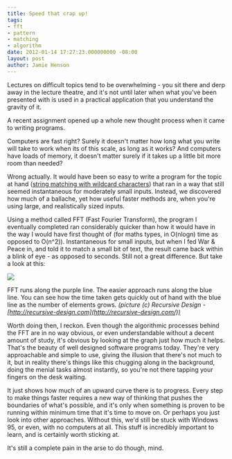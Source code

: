 ```yaml
---
title: Speed that crap up!
tags:
- fft
- pattern
- matching
- algorithm
date: 2012-01-14 17:27:23.000000000 -08:00
layout: post
author: Jamie Henson
---
```


Lectures on difficult topics tend to be overwhelming - you sit there and derp away in the lecture theatre, and it's not until later when what you've been presented with is used in a practical application that you understand the gravity of it.

A recent assignment opened up a whole new thought process when it came to writing programs.

Computers are fast right? Surely it doesn't matter how long what you write will take to work when its of this scale, as long as it works? And computers have loads of memory, it doesn't matter surely if it takes up a little bit more room than needed?

<!-- more -->

Wrong actually. It would have been so easy to write a program for the topic at hand ([string matching with wildcard characters](http://stringpedia.bsmithers.co.uk/index.php?title=Exact_Pattern_Matching_With_Don "Exact_Pattern_Matching_With_Don")) that ran in a way that still seemed instantaneous for moderately small inputs. Instead, we discovered how much of a ballache, yet how useful faster methods are, when you're using large, and realistically sized inputs.

Using a method called FFT (Fast Fourier Transform), the program I eventually completed ran considerably quicker than how it would have in the way I would have first thought of (for maths types, in O(nlogn) time as opposed to O(n^2)). Instantaneous for small inputs, but when I fed War &amp; Peace in, and told it to match a small bit of text, the result came back within a blink of eye - as opposed to seconds. Still not a great difference. But take a look at this:

![](http://recursive-design.com/images/posts/2010-12-07-comp-sci-101-big-o-notation/Time_Complexity.png)

FFT runs along the purple line. The easier approach runs along the blue line. You can see how the time taken gets quickly out of hand with the blue line as the number of elements grows. _(picture (c) Recursive Design - [http://recursive-design.com](http://recursive-design.com/))_

Worth doing then, I reckon. Even though the algorithmic processes behind the FFT are in no way obvious, or even understandable without a decent amount of study, it's obvious by looking at the graph just how much it helps. That's the beauty of well designed software programs today. They're very approachable and simple to use, giving the illusion that there's not much to it, but in reality there's things like this chugging along in the background, doing the menial tasks almost instantly, so you're not there tapping your fingers on the desk waiting.

It just shows how much of an upward curve there is to progress. Every step to make things faster requires a new way of thinking that pushes the boundaries of what's possible, and it's only when something is proven to be running within minimum time that it's time to move on. Or perhaps you just look into other approaches. Without this, we'd still be stuck with Windows 95, or even, with no computers at all. This stuff is incredibly important to learn, and is certainly worth sticking at.

It's still a complete pain in the arse to do though, mind.
